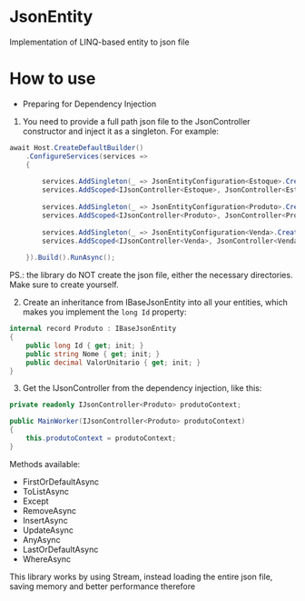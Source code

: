 # JsonEntity
Implementation of LINQ-based entity to json file

# How to use

* Preparing for Dependency Injection

1. You need to provide a full path json file to the JsonController constructor and inject it as a singleton. For example:
``` C#
await Host.CreateDefaultBuilder()
    .ConfigureServices(services =>
    {
    
        services.AddSingleton(_ => JsonEntityConfiguration<Estoque>.Create(Path.Combine(Directory.GetCurrentDirectory(), "Data", "Estoque.json")));
        services.AddScoped<IJsonController<Estoque>, JsonController<Estoque>>();
        
        services.AddSingleton(_ => JsonEntityConfiguration<Produto>.Create(Path.Combine(Directory.GetCurrentDirectory(), "Data", "Produto.json")));
        services.AddScoped<IJsonController<Produto>, JsonController<Produto>>();
        
        services.AddSingleton(_ => JsonEntityConfiguration<Venda>.Create(Path.Combine(Directory.GetCurrentDirectory(), "Data", "Venda.json")));
        services.AddScoped<IJsonController<Venda>, JsonController<Venda>>();
        
    }).Build().RunAsync();
```
PS.: the library do NOT create the json file, either the necessary directories. Make sure to create yourself.

2. Create an inheritance from IBaseJsonEntity into all your entities, which makes you implement the `long Id` property:
``` C#
internal record Produto : IBaseJsonEntity
{
    public long Id { get; init; }
    public string Nome { get; init; }
    public decimal ValorUnitario { get; init; }
}
```

3. Get the IJsonController<T> from the dependency injection, like this:
``` C#
private readonly IJsonController<Produto> produtoContext;

public MainWorker(IJsonController<Produto> produtoContext)
{
    this.produtoContext = produtoContext;
}
```
  
Methods available: 
  * FirstOrDefaultAsync
  * ToListAsync
  * Except
  * RemoveAsync
  * InsertAsync
  * UpdateAsync
  * AnyAsync
  * LastOrDefaultAsync
  * WhereAsync
  
  This library works by using Stream, instead loading the entire json file, saving memory and better performance therefore
